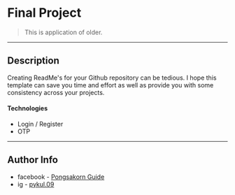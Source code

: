 # Final Project

> This is application of older.

---

## Description

Creating ReadMe's for your Github repository can be tedious.  I hope this template can save you time and effort as well as provide you with some consistency across your projects.

#### Technologies

- Login / Register
- OTP


---

## Author Info

- facebook - [Pongsakorn Guide](https://www.facebook.com/pongsakorn.piyaampornkul)
- ig - [pykul.09](https://www.instagram.com/pykul.09/)

